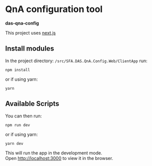 # QnA configuration tool
**das-qna-config**

This project uses [next.js](https://nextjs.org/)

## Install modules

In the project directory: `/src/SFA.DAS.QnA.Config.Web/ClientApp` run:

```npm install```

or if using yarn:

```yarn```

## Available Scripts

You can then run:

```npm run dev```

or if using yarn:

```yarn dev```

This will run the app in the development mode.<br>
Open [http://localhost:3000](http://localhost:3000) to view it in the browser.
